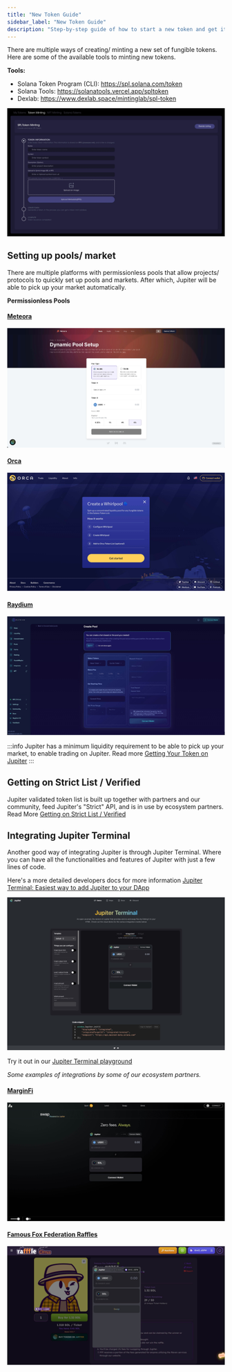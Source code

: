 ```yaml
---
title: "New Token Guide"
sidebar_label: "New Token Guide"
description: "Step-by-step guide of how to start a new token and get it on Jupiter"
---
```


<head>
    <title>How to Launch a Solana Token | Jupiter Station</title>
    <meta name="twitter:card" content="summary" />
</head>


There are multiple ways of creating/ minting a new set of fungible tokens.
Here are some of the available tools to minting new tokens.

**Tools:**

- Solana Token Program (CLI): https://spl.solana.com/token
- Solana Tools: https://solanatools.vercel.app/spltoken
- Dexlab: https://www.dexlab.space/mintinglab/spl-token


![Dexlab Token Mint](../img/dexlab-mint1.jpg)

<!-- ![Dexlab Token Mint 2](./img/dexlab-mint2.jpg) -->

## Setting up pools/ market

There are multiple platforms with permissionless pools that allow projects/ protocols to quickly set up pools and markets.
After which, Jupiter will be able to pick up your market automatically.

**Permissionless Pools**

#### [Meteora](https://app.meteora.ag/pools/create)

![Meteora](../img/meteora1.jpg)

#### [Orca](https://v1.orca.so/liquidity/create)

![Orca](../img/orca1.jpg)

#### [Raydium](https://raydium.io/clmm/create-pool/)

![Raydium](../img/raydium1.jpg)


:::info
Jupiter has a minimum liquidity requirement to be able to pick up your market, to enable trading on Jupiter.
Read more [Getting Your Token on Jupiter](/docs/get-your-token-onto-jup)
:::

## Getting on Strict List / Verified

Jupiter validated token list is built up together with partners and our community, feed Jupiter's "Strict" API, and is in use by ecosystem partners. Read More [Getting on Strict List / Verified](/docs/get-your-token-onto-jup#getting-on-the-strict-list)

## Integrating Jupiter Terminal

Another good way of integrating Jupiter is through Jupiter Terminal. Where you can have all the functionalities and features of Jupiter with just a few lines of code.

Here's a more detailed developers docs for more information [Jupiter Terminal: Easiest way to add Jupiter to your DApp](/docs/jupiter-terminal/jupiter-terminal)

![Terminal](../img/terminal1.jpg)

Try it out in our [Jupiter Terminal playground](https://terminal.jup.ag/)

<!-- (Jupiter Terminal Integration Guide run-through) -->

*Some examples of integrations by some of our ecosystem partners.*

#### [MarginFi](https://app.marginfi.com/swap)
![MarginFi](../img/marginfi.jpg)

#### [Famous Fox Federation Raffles](https://rafffle.famousfoxes.com/)
![Famous Fox Federation](../img/fff.jpg)

